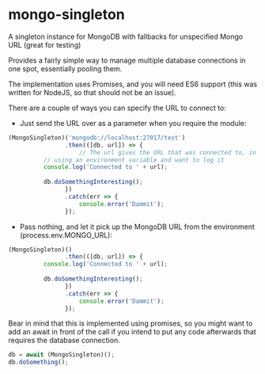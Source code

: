 # mongo-singleton
A singleton instance for MongoDB with fallbacks for unspecified Mongo URL (great for testing)

Provides a fairly simple way to manage multiple database connections in one spot, essentially pooling them.

The implementation uses Promises, and you will need ES6 support (this was written for NodeJS, so that should not be an issue).

There are a couple of ways you can specify the URL to connect to:
- Just send the URL over as a parameter when you require the module:
```js
(MongoSingleton)('mongodb://localhost:27017/test')
				.then(([db, url]) => {
					// The url gives the URL that was connected to, in case you are 
          // using an environment variable and want to log it
          console.log('Connected to ' + url);
          
          db.doSomethingInteresting();
				})
				.catch(err => {
					console.error('Dammit');
				});
```
- Pass nothing, and let it pick up the MongoDB URL from the environment (process.env.MONGO_URL):
```js
(MongoSingleton)()
				.then(([db, url]) => {
          console.log('Connected to ' + url);
          
          db.doSomethingInteresting();
				})
				.catch(err => {
					console.error('Dammit');
				});
```

Bear in mind that this is implemented using promises, so you might want to add an await in front of the call if you intend to put any code afterwards that requires the database connection.

```js
db = await (MongoSingleton)();
db.doSomething();
```
